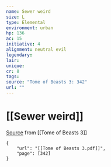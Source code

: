 ```yaml
---
name: Sewer weird
size: L
type: Elemental
environment: urban
hp: 136
ac: 15
initiative: 4
alignment: neutral evil
legendary: 
lair: 
unique: 
cr: 8
tags: 
source: "Tome of Beasts 3: 342"
url: ""
---
```

# [[Sewer weird]]

[Source](zotero://open-pdf/library/items/BLGR9HVR?page=342) from [[Tome of Beasts 3]]

```pdf
{
	"url": "[[Tome of Beasts 3.pdf]]",
	"page": [342]
}
```

